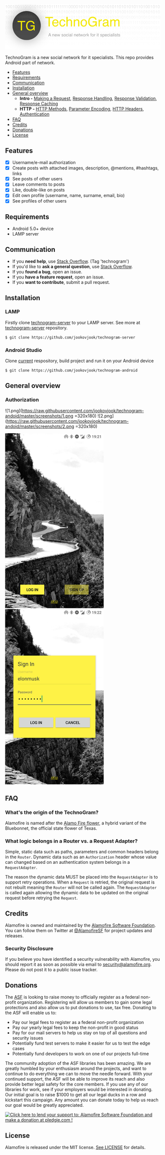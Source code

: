 ![Technogram: A new social network for it specialists](https://raw.githubusercontent.com/jookovjook/technogram-andoid/master/Art.png)

TechnoGram is a new social network for it specialists. This repo provides Android part of network.

- [Features](#features)
- [Requirements](#requirements)
- [Communication](#communication)
- [Installation](#installation)
- [General overview](#general)
    - **Intro -** [Making a Request](Documentation/Usage.md#making-a-request), [Response Handling](Documentation/Usage.md#response-handling), [Response Validation](Documentation/Usage.md#response-validation), [Response Caching](Documentation/Usage.md#response-caching)
  - **HTTP -** [HTTP Methods](Documentation/Usage.md#http-methods), [Parameter Encoding](Documentation/Usage.md#parameter-encoding), [HTTP Headers](Documentation/Usage.md#http-headers), [Authentication](Documentation/Usage.md#authentication)
- [FAQ](#faq)
- [Credits](#credits)
- [Donations](#donations)
- [License](#license)

## Features

- [x] Username/e-mail authorization
- [x] Create posts with attached images, description, @mentions, #hashtags, links
- [x] See posts of other users
- [x] Leave comments to posts
- [x] Like, double-like on posts
- [x] Edit own profile (username, name, surname, email, bio)
- [x] See profiles of other users

## Requirements

- Android 5.0+ device
- LAMP server

## Communication

- If you **need help**, use [Stack Overflow](http://stackoverflow.com/questions/tagged/technogram). (Tag 'technogram')
- If you'd like to **ask a general question**, use [Stack Overflow](http://stackoverflow.com/questions/tagged/technogram).
- If you **found a bug**, open an issue.
- If you **have a feature request**, open an issue.
- If you **want to contribute**, submit a pull request.

## Installation

### LAMP

Firstly clone [technogram-server](https://github.com/jookovjook/technogram-server) to your LAMP server. See more at [technogram-server](https://github.com/jookovjook/technogram-server) repository.

```bash
$ git clone https://github.com/jookovjook/technogram-server
```

### Android Studio

Clone [current](https://github.com/jookovjook/technogram-android) respository, build project and run it on your Android device 

```bash
$ git clone https://github.com/jookovjook/technogram-android
```

## General overview

### Authorization

![1.png](https://raw.githubusercontent.com/jookovjook/technogram-andoid/master/screenshots/1.png =320x180)
![2.png](https://raw.githubusercontent.com/jookovjook/technogram-andoid/master/screenshots/2.png =320x180)

<img src="https://raw.githubusercontent.com/jookovjook/technogram-andoid/master/screenshots/1.png" width="320">

<img src="https://raw.githubusercontent.com/jookovjook/technogram-andoid/master/screenshots/2.png" width="320">



## FAQ

### What's the origin of the TechnoGram?

Alamofire is named after the [Alamo Fire flower](https://aggie-horticulture.tamu.edu/wildseed/alamofire.html), a hybrid variant of the Bluebonnet, the official state flower of Texas.

### What logic belongs in a Router vs. a Request Adapter?

Simple, static data such as paths, parameters and common headers belong in the `Router`. Dynamic data such as an `Authorization` header whose value can changed based on an authentication system belongs in a `RequestAdapter`.

The reason the dynamic data MUST be placed into the `RequestAdapter` is to support retry operations. When a `Request` is retried, the original request is not rebuilt meaning the `Router` will not be called again. The `RequestAdapter` is called again allowing the dynamic data to be updated on the original request before retrying the `Request`.

## Credits

Alamofire is owned and maintained by the [Alamofire Software Foundation](http://alamofire.org). You can follow them on Twitter at [@AlamofireSF](https://twitter.com/AlamofireSF) for project updates and releases.

### Security Disclosure

If you believe you have identified a security vulnerability with Alamofire, you should report it as soon as possible via email to security@alamofire.org. Please do not post it to a public issue tracker.

## Donations

The [ASF](https://github.com/Alamofire/Foundation#members) is looking to raise money to officially register as a federal non-profit organization. Registering will allow us members to gain some legal protections and also allow us to put donations to use, tax free. Donating to the ASF will enable us to:

- Pay our legal fees to register as a federal non-profit organization
- Pay our yearly legal fees to keep the non-profit in good status
- Pay for our mail servers to help us stay on top of all questions and security issues
- Potentially fund test servers to make it easier for us to test the edge cases
- Potentially fund developers to work on one of our projects full-time

The community adoption of the ASF libraries has been amazing. We are greatly humbled by your enthusiasm around the projects, and want to continue to do everything we can to move the needle forward. With your continued support, the ASF will be able to improve its reach and also provide better legal safety for the core members. If you use any of our libraries for work, see if your employers would be interested in donating. Our initial goal is to raise $1000 to get all our legal ducks in a row and kickstart this campaign. Any amount you can donate today to help us reach our goal would be greatly appreciated.

<a href='https://pledgie.com/campaigns/31474'><img alt='Click here to lend your support to: Alamofire Software Foundation and make a donation at pledgie.com !' src='https://pledgie.com/campaigns/31474.png?skin_name=chrome' border='0' ></a>

## License

Alamofire is released under the MIT license. [See LICENSE](https://github.com/Alamofire/Alamofire/blob/master/LICENSE) for details.
